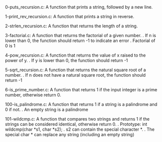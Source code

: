 0-puts_recursion.c: A function that prints a string, followed by a new line.

1-print_rev_recursion.c: A function that prints a string in reverse.

2-strlen_recursion.c: A function that returns the length of a string.

3-factorial.c: A function that returns the factorial of a given number.
	     . If n is lower than 0, the function should return -1 to indicate an error
	     . Factorial of 0 is 1

4-pow_recursion.c: A function that returns the value of x raised to the power of y.
		 . If y is lower than 0, the function should return -1

5-sqrt_recursion.c: A function that returns the natural square root of a number.
		  . If n does not have a natural square root, the function should return -1

6-is_prime_number.c: A function that returns 1 if the input integer is a prime number, otherwise return 0.

100-is_palindrome.c: A function that returns 1 if a string is a palindrome and 0 if not.
		   . An empty string is a palindrome

101-wildcmp.c: A function that compares two strings and returns 1 if the strings can be considered identical, otherwise return 0.
	     . Prototype: int wildcmp(char *s1, char *s2); 
	     . s2 can contain the special character *.
	     . The special char * can replace any string (including an empty string)

